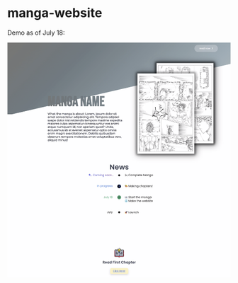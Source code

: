 # manga-website

Demo as of July 18:

![Demo](https://github.com/tario-you/manga-website/blob/main/assets/demo.png?raw=true)
